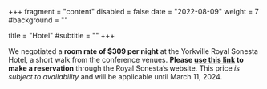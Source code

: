+++
fragment = "content"
disabled = false
date = "2022-08-09"
weight = 7
#background = ""

title = "Hotel"
#subtitle = ""
+++

We negotiated a <b>room rate of $309 per night</b> at the Yorkville Royal
Sonesta Hotel, a short walk from the conference venues. <b>Please <a
href="https://www.sonesta.com/royal-sonesta/on/toronto/yorkville-royal-sonesta-hotel-toronto?isGroupCode=true&groupCode=G040824UTEC&checkin=2024-04-08&checkout=2024-04-11"
target="_blank">use this link</a> to make a reservation</b> through the Royal
Sonesta’s website. This price *is subject to availability* and will be
applicable until March 11, 2024.

